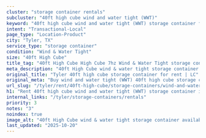 ```yaml
---
cluster: "storage container rentals"
subcluster: "40ft high cube wind and water tight (WWT)"
keyword: "40ft high cube wind and water tight (WWT) storage container for rent Tyler, TX"
intent: "Transactional-Local"
page_type: "Location-Product"
city: "Tyler, TX"
service_type: "storage container"
condition: "Wind & Water Tight"
size: "40ft High Cube"
title_tag: "40ft High Cube High Cube 7hz Wind & Water Tight storage container Sales in Tyler | LC Container"
meta_description: "40ft High Cube wind & water tight storage container sales in Tyler. High cube containers with extra height. Fast delivery, competitive pricing. Serving storage containers area. Quote ID: MAG. Call (214) 524-4168 for your free quote today."
original_title: "Tyler 40ft high cube storage container for rent | LC"
original_meta: "Buy wind and water tight (WWT) 40ft high cube storage container rent with local delivery in Tyler, TX. LC Container — local Since 2003. Request a fast quote today."
url_slug: "/tyler/rent/40ft-high-cube/storage-containers/wind-and-water-tight-wwt"
h1: "Rent 40ft high cube wind and water tight (WWT) storage container in Tyler"
internal_links: "/tyler/storage-containers/rentals"
priority: 3
notes: "3"
noindex: true
image_alt: "40ft High Cube wind & water tight storage container available for delivery in Tyler"
last_updated: "2025-10-20"
---
```


<!-- TODO: Add unique city/inventory copy, images, and internal links here. -->
